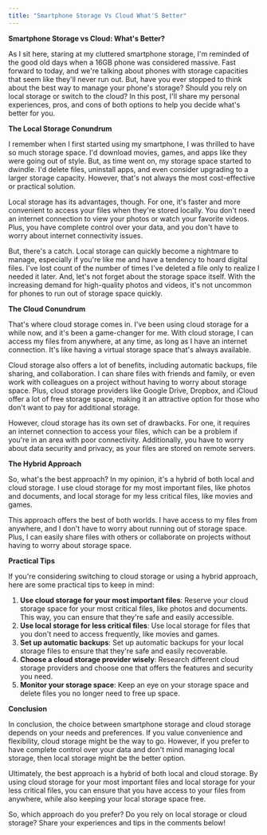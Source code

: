 ```yaml
---
title: "Smartphone Storage Vs Cloud What'S Better"
---
```


**Smartphone Storage vs Cloud: What's Better?**

As I sit here, staring at my cluttered smartphone storage, I'm reminded of the good old days when a 16GB phone was considered massive. Fast forward to today, and we're talking about phones with storage capacities that seem like they'll never run out. But, have you ever stopped to think about the best way to manage your phone's storage? Should you rely on local storage or switch to the cloud? In this post, I'll share my personal experiences, pros, and cons of both options to help you decide what's better for you.

**The Local Storage Conundrum**

I remember when I first started using my smartphone, I was thrilled to have so much storage space. I'd download movies, games, and apps like they were going out of style. But, as time went on, my storage space started to dwindle. I'd delete files, uninstall apps, and even consider upgrading to a larger storage capacity. However, that's not always the most cost-effective or practical solution.

Local storage has its advantages, though. For one, it's faster and more convenient to access your files when they're stored locally. You don't need an internet connection to view your photos or watch your favorite videos. Plus, you have complete control over your data, and you don't have to worry about internet connectivity issues.

But, there's a catch. Local storage can quickly become a nightmare to manage, especially if you're like me and have a tendency to hoard digital files. I've lost count of the number of times I've deleted a file only to realize I needed it later. And, let's not forget about the storage space itself. With the increasing demand for high-quality photos and videos, it's not uncommon for phones to run out of storage space quickly.

**The Cloud Conundrum**

That's where cloud storage comes in. I've been using cloud storage for a while now, and it's been a game-changer for me. With cloud storage, I can access my files from anywhere, at any time, as long as I have an internet connection. It's like having a virtual storage space that's always available.

Cloud storage also offers a lot of benefits, including automatic backups, file sharing, and collaboration. I can share files with friends and family, or even work with colleagues on a project without having to worry about storage space. Plus, cloud storage providers like Google Drive, Dropbox, and iCloud offer a lot of free storage space, making it an attractive option for those who don't want to pay for additional storage.

However, cloud storage has its own set of drawbacks. For one, it requires an internet connection to access your files, which can be a problem if you're in an area with poor connectivity. Additionally, you have to worry about data security and privacy, as your files are stored on remote servers.

**The Hybrid Approach**

So, what's the best approach? In my opinion, it's a hybrid of both local and cloud storage. I use cloud storage for my most important files, like photos and documents, and local storage for my less critical files, like movies and games.

This approach offers the best of both worlds. I have access to my files from anywhere, and I don't have to worry about running out of storage space. Plus, I can easily share files with others or collaborate on projects without having to worry about storage space.

**Practical Tips**

If you're considering switching to cloud storage or using a hybrid approach, here are some practical tips to keep in mind:

1. **Use cloud storage for your most important files**: Reserve your cloud storage space for your most critical files, like photos and documents. This way, you can ensure that they're safe and easily accessible.
2. **Use local storage for less critical files**: Use local storage for files that you don't need to access frequently, like movies and games.
3. **Set up automatic backups**: Set up automatic backups for your local storage files to ensure that they're safe and easily recoverable.
4. **Choose a cloud storage provider wisely**: Research different cloud storage providers and choose one that offers the features and security you need.
5. **Monitor your storage space**: Keep an eye on your storage space and delete files you no longer need to free up space.

**Conclusion**

In conclusion, the choice between smartphone storage and cloud storage depends on your needs and preferences. If you value convenience and flexibility, cloud storage might be the way to go. However, if you prefer to have complete control over your data and don't mind managing local storage, then local storage might be the better option.

Ultimately, the best approach is a hybrid of both local and cloud storage. By using cloud storage for your most important files and local storage for your less critical files, you can ensure that you have access to your files from anywhere, while also keeping your local storage space free.

So, which approach do you prefer? Do you rely on local storage or cloud storage? Share your experiences and tips in the comments below!
